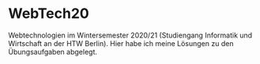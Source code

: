 # WebTech20
Webtechnologien im Wintersemester 2020/21 (Studiengang Informatik und Wirtschaft an der HTW Berlin). Hier habe ich meine Lösungen zu den Übungsaufgaben abgelegt.
